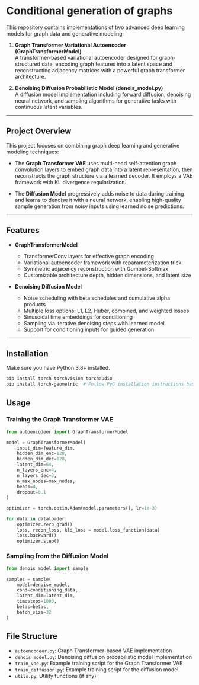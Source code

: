 # Conditional generation of graphs

This repository contains implementations of two advanced deep learning models for graph data and generative modeling:

1. **Graph Transformer Variational Autoencoder (GraphTransformerModel)**  
   A transformer-based variational autoencoder designed for graph-structured data, encoding graph features into a latent space and reconstructing adjacency matrices with a powerful graph transformer architecture.

2. **Denoising Diffusion Probabilistic Model (denois_model.py)**  
   A diffusion model implementation including forward diffusion, denoising neural network, and sampling algorithms for generative tasks with continuous latent variables.

---

## Project Overview

This project focuses on combining graph deep learning and generative modeling techniques:

- The **Graph Transformer VAE** uses multi-head self-attention graph convolution layers to embed graph data into a latent representation, then reconstructs the graph structure via a learned decoder. It employs a VAE framework with KL divergence regularization.

- The **Diffusion Model** progressively adds noise to data during training and learns to denoise it with a neural network, enabling high-quality sample generation from noisy inputs using learned noise predictions.

---

## Features

- **GraphTransformerModel**  
  - TransformerConv layers for effective graph encoding  
  - Variational autoencoder framework with reparameterization trick  
  - Symmetric adjacency reconstruction with Gumbel-Softmax  
  - Customizable architecture depth, hidden dimensions, and latent size

- **Denoising Diffusion Model**  
  - Noise scheduling with beta schedules and cumulative alpha products  
  - Multiple loss options: L1, L2, Huber, combined, and weighted losses  
  - Sinusoidal time embeddings for conditioning  
  - Sampling via iterative denoising steps with learned model  
  - Support for conditioning inputs for guided generation

---

## Installation

Make sure you have Python 3.8+ installed.
```bash
pip install torch torchvision torchaudio
pip install torch-geometric  # Follow PyG installation instructions based on your CUDA version
```

## Usage

### Training the Graph Transformer VAE

```python
from autoencodeer import GraphTransformerModel

model = GraphTransformerModel(
    input_dim=feature_dim,
    hidden_dim_enc=128,
    hidden_dim_dec=128,
    latent_dim=64,
    n_layers_enc=4,
    n_layers_dec=3,
    n_max_nodes=max_nodes,
    heads=4,
    dropout=0.1
)

optimizer = torch.optim.Adam(model.parameters(), lr=1e-3)

for data in dataloader:
    optimizer.zero_grad()
    loss, recon_loss, kld_loss = model.loss_function(data)
    loss.backward()
    optimizer.step()
```

### Sampling from the Diffusion Model
```python
from denois_model import sample

samples = sample(
    model=denoise_model,
    cond=conditioning_data,
    latent_dim=latent_dim,
    timesteps=1000,
    betas=betas,
    batch_size=32
)
```
## File Structure

- `autoencodeer.py`: Graph Transformer-based VAE implementation
- `denois_model.py`: Denoising diffusion probabilistic model implementation
- `train_vae.py`: Example training script for the Graph Transformer VAE
- `train_diffusion.py`: Example training script for the diffusion model
- `utils.py`: Utility functions (if any)

